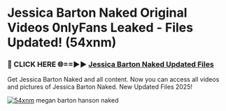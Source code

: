 # Jessica Barton Naked Original Videos 0nlyFans Leaked - Files Updated! (54xnm)

<h3>🔴 CLICK HERE 🌐==►► <a href="https://tinyurl.com/up5wt9bj" rel="nofollow">Jessica Barton Naked Updated Files</a></h3>

Get Jessica Barton Naked and all content. Now you can access all videos and pictures of Jessica Barton Naked. New Updated Files 2025!

[![54xnm](https://i.imgur.com/ABiUzMV.gif)](https://tinyurl.com/up5wt9bj)
megan barton hanson naked